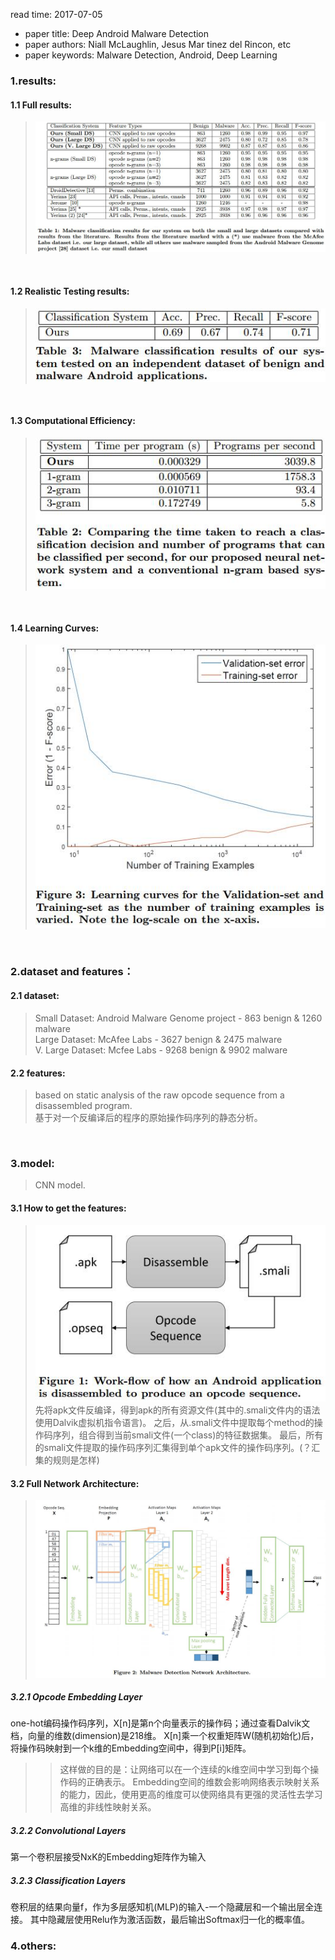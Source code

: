 read time: 2017-07-05
* paper title: Deep Android Malware Detection <br />
* paper authors: Niall McLaughlin, Jesus Mar tinez del Rincon, etc <br />
* paper keywords: Malware Detection, Android, Deep Learning <br />

### 1.results:
#### 1.1 Full results: 
>![images](../images/20170705/results-01.jpg)
 <br />

#### 1.2 Realistic Testing results: 
>![images](../images/20170705/results-02.jpg) 
 <br />

#### 1.3 Computational Efficiency: 
>![images](../images/20170705/computational_efficiency-01.jpg)
 <br />

#### 1.4 Learning Curves: 
>![images](../images/20170705/learning_curves-01.jpg)
 <br />


### 2.dataset and features：
#### 2.1 dataset:
>Small Dataset: Android Malware Genome project - 863 benign & 1260 malware <br />
>Large Dataset: McAfee Labs - 3627 benign & 2475 malware <br /> 
>V. Large Dataset: Mcfee Labs - 9268 benign & 9902 malware <br /> 

#### 2.2 features:
>based on static analysis of the raw opcode sequence from a disassembled program. <br /> 
>基于对一个反编译后的程序的原始操作码序列的静态分析。 <br />
 <br />


### 3.model:
>CNN model. <br />
#### 3.1 How to get the features:
>![images](../images/20170705/model-01.jpg) <br />
先将apk文件反编译，得到apk的所有资源文件(其中的.smali文件内的语法使用Dalvik虚拟机指令语言)。
之后，从.smali文件中提取每个method的操作码序列，组合得到当前smali文件(一个class)的特征数据集。
最后，所有的smali文件提取的操作码序列汇集得到单个apk文件的操作码序列。(？汇集的规则是怎样) <br />
#### 3.2 Full Network Architecture:
>![images](../images/20170705/model-02.jpg) <br />
##### 3.2.1 Opcode Embedding Layer
one-hot编码操作码序列，X[n]是第n个向量表示的操作码；通过查看Dalvik文档，向量的维数(dimension)是218维。
X[n]乘一个权重矩阵W(随机初始化)后，将操作码映射到一个k维的Embedding空间中，得到P[i]矩阵。
>>这样做的目的是：让网络可以在一个连续的k维空间中学习到每个操作码的正确表示。
Embedding空间的维数会影响网络表示映射关系的能力，因此，使用更高的维度可以使网络具有更强的灵活性去学习高维的非线性映射关系。
##### 3.2.2 Convolutional Layers
第一个卷积层接受NxK的Embedding矩阵作为输入

##### 3.2.3 Classification Layers
卷积层的结果向量f，作为多层感知机(MLP)的输入-一个隐藏层和一个输出层全连接。
其中隐藏层使用Relu作为激活函数，最后输出Softmax归一化的概率值。 <br />


### 4.others:

 <br />


